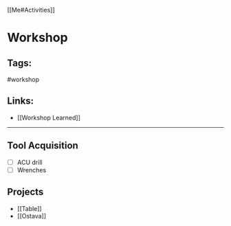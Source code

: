 [[Me#Activities]]

# Workshop

## Tags:
#workshop

## Links:
- [[Workshop Learned]]
---

## Tool Acquisition
- [ ] ACU drill
- [ ] Wrenches

## Projects
- [[Table]]
- [[Ostava]]
